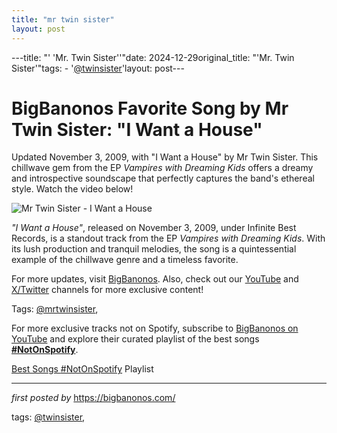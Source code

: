 ```yaml
---
title: "mr twin sister"
layout: post
---
```

---title: "' 'Mr. Twin Sister''"date: 2024-12-29original_title: "'Mr. Twin Sister'"tags:  - '[@twinsister](/tags/twinsister/)'layout: post---<!-- Title of the Post --><h1 >BigBanonos Favorite Song by Mr Twin Sister: "I Want a House"</h1> <!-- Introductory Text --><p >Updated November 3, 2009, with "I Want a House" by Mr Twin Sister. This chillwave gem from the EP *Vampires with Dreaming Kids* offers a dreamy and introspective soundscape that perfectly captures the band's ethereal style. Watch the video below!</p> <!-- Featured Image --><div > <img src="https://i.scdn.co/image/ab67616d0000b27309ded8fd464cf38a3bd010c3" alt="Mr Twin Sister - I Want a House" /></div> <!-- Song Information --><div > <p><em>"I Want a House"</em>, released on November 3, 2009, under Infinite Best Records, is a standout track from the EP *Vampires with Dreaming Kids*. With its lush production and tranquil melodies, the song is a quintessential example of the chillwave genre and a timeless favorite.</p></div> <!-- Footer Links --><div > <p>For more updates, visit <a href="https://bigbanonos.com/" target="_blank">BigBanonos</a>. Also, check out our <a href="https://www.youtube.com/[@BigBanonos](/tags/BigBanonos/)" target="_blank">YouTube</a> and <a href="https://x.com/bigbanonos" target="_blank">X/Twitter</a> channels for more exclusive content!</p></div> <!-- Tags --><p >Tags: [@mrtwinsister](/tags/mrtwinsister/),</p><!--Subscribe and Playlist Links--><div>    <p>For more exclusive tracks not on Spotify, subscribe to <a href="https://www.youtube.com/[@BigBanonos](/tags/BigBanonos/)" target="_blank">BigBanonos on YouTube</a> and explore their curated playlist of the best songs <strong>[#NotOnSpotify](/tags/NotOnSpotify/)</strong>.</p>    <p><a href="https://www.youtube.com/playlist?list=PLtuNtuTatqI0kFahUCbtbfenC_ET5O_tr" target="_blank">Best Songs [#NotOnSpotify](/tags/NotOnSpotify/) Playlist<br /></a></p></div><hr /><p><em>first posted by</em> <a href="https://bigbanonos.com/" rel="noopener" target="_new">https://bigbanonos.com/</a></p><p>tags: [@twinsister](/tags/twinsister/),</p>